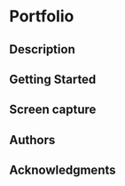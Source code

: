 # Portfolio

## Description


## Getting Started


## Screen capture

## Authors


## Acknowledgments
